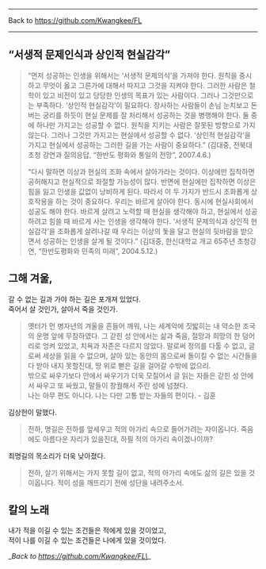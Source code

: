 ***
Back to https://github.com/Kwangkee/FL
  
***   

## “서생적 문제인식과 상인적 현실감각”
>“먼저 성공하는 인생을 위해서는 ‘서생적 문제의식’을 가져야 한다. 원칙을 중시하고 무엇이 옳고 그른가에 대해서 따지고 그것을 지켜야 한다. 그러한 사람은 철학이 있고 비전이 있고 당당한 인생의 목표가 있는 사람이다. 그러나 그것만으로는 부족하다. ‘상인적 현실감각’이 필요하다. 장사하는 사람들이 손님 눈치보고 돈 버는 궁리를 하듯이 현실 문제를 잘 처리해서 성공하는 것을 병행해야 한다. 둘 중에 하나만 가지고는 성공할 수 없다. 원칙을 지키는 사람은 잘못된 방향으로 가지 않는다. 그러나 그것만 가지고는 현실에서 성공할 수 없다. ‘상인적 현실감각’을 가지고 현실에서 성공하는 그러한 길을 가는 사람이 중요하다.” (김대중, 전북대 초청 강연과 질의응답, “한반도 평화와 통일의 전망”, 2007.4.6.)  
>
>“다시 말하면 이상과 현실의 조화 속에서 살아가라는 것이다. 이상에만 집착하면 공허해지고 현실적으로 좌절할 가능성이 많다. 반면에 현실에만 집착하면 이상은 힘을 잃고 인생을 값없이 낭비하게 된다. 따라서 이 두 가지가 반드시 조화롭게 상호작용을 하는 것이 중요하다. 우리는 바르게 살아야 한다. 동시에 현실사회에서 성공도 해야 한다. 바르게 살려고 노력할 때 현실을 생각해야 하고, 현실에서 성공하려고 힘쓸 때 바르게 사는 인생을 생각해야 한다. ‘서생적 문제의식과 상인적 현실감각’을 조화롭게 살려나갈 때 우리는 이상의 돛을 달고 현실의 뒷바람을 받으면서 성공하는 인생을 살게 될 것이다.” (김대중, 한신대학교 개교 65주년 초청강연, “한반도평화와 민족의 미래”, 2004.5.12.)  


## 그해 겨울, 
갈 수 없는 길과 가야 하는 길은 포개져 있었다.  
죽어서 살 것인가, 살아서 죽을 것인가.  

>옛터가 먼 병자년의 겨울을 흔들어 깨워, 나는 세계악에 짓밟히는 내 약소한 조국의 운명 앞에 무참하였다. 그 갇힌 성 안에서는 삶과 죽음, 절망과 희망의 한 덩어리로 엉켜 있었고, 치욕과 자존은 다르지 않았다. 말로써 정의를 다툴 수 없고, 글로써 세상을 읽을 수 없으며, 살아 있는 동안의 몸으로써 돌이킬 수 없는 시간들을 다 받아 내지 못할진대, 땅 위로 뻗은 길을 걸어갈 수밖에 없으리.  
>밖으로 싸우기보다 안에서 싸우기가 더욱 모질어서 글 읽는 자들은 갇힌 성 안에서 싸우고 또 싸웠고, 말들이 창궐해서 주린 성에 넘쳤다.   
>나는 아무 편도 아니다. 나는 다만 고통 받는 자들의 편이다. - 김훈   

김상헌이 말했다.  
> 전하, 명길은 전하를 앞세우고 적의 아가리 속으로 들어가려는 자이옵니다. 죽음에도 아름다운 자리가 있을진대, 하필 적의 아가리 속이겠나이까?  

최명길의 목소리가 더욱 낮아졌다.  
> 전하, 살기 위해서는 가지 못할 길이 없고, 적의 아가리 속에도 삶의 길은 있을 것이옵니다. 적이 성을 깨뜨리기 전에 성단을 내려주소서.  

## 칼의 노래
내가 적을 이길 수 있는 조건들은 적에게 있을 것이었고,   
적이 나를 이길 수 있는 조건들은 나에게 있을 것이었다.

\__Back to https://github.com/Kwangkee/FL\__
